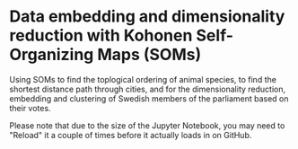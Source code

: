 # Data embedding and dimensionality reduction with Kohonen Self-Organizing Maps (SOMs)

Using SOMs to find the toplogical ordering of animal species, to find the shortest distance path through cities, and for the dimensionality reduction, embedding and clustering of Swedish members of the parliament based on their votes.

Please note that due to the size of the Jupyter Notebook, you may need to "Reload" it a couple of times before it actually loads in on GitHub.
